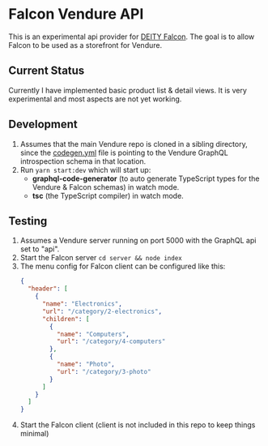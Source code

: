 # Falcon Vendure API

This is an experimental api provider for [DEITY Falcon](https://github.com/deity-io/falcon). The goal is to allow Falcon to be used as a storefront for Vendure.

## Current Status

Currently I have implemented basic product list & detail views. It is very experimental and most aspects are not yet working.

## Development

1. Assumes that the main Vendure repo is cloned in a sibling directory, since the [codegen.yml](./codegen.yml) file is pointing to the Vendure GraphQL introspection schema in that location.
2. Run `yarn start:dev` which will start up:
   * **graphql-code-generator** (to auto generate TypeScript types for the Vendure & Falcon schemas) in watch mode.
   * **tsc** (the TypeScript compiler) in watch mode.

## Testing

1. Assumes a Vendure server running on port 5000 with the GraphQL api set to "api".
2. Start the Falcon server `cd server && node index`
3. The menu config for Falcon client can be configured like this:
    ```json
    {
      "header": [
        {
          "name": "Electronics",
          "url": "/category/2-electronics",
          "children": [
            {
              "name": "Computers",
              "url": "/category/4-computers"
            },
            {
              "name": "Photo",
              "url": "/category/3-photo"
            }
          ]
        }
      ]
    }
    ```
4. Start the Falcon client (client is not included in this repo to keep things minimal)
